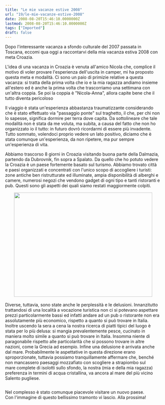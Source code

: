 ```yaml
---
title: "Le mie vacanze estive 2008"
url: "19/le-mie-vacanze-estive-2008"
date: 2008-08-20T15:46:10.0000000Z
lastmod: 2008-08-20T15:46:10.0000000Z
tags: ["Imported"]
draft: false
---
```

<p>
	Dopo l'interessante vacanza a sfondo culturale del 2007 passata in Toscana, eccomi qua oggi a raccontarvi della mia vacanza estiva 2008 con meta Croazia.</p>
<p>
	L'idea di una vacanza in Croazia è venuta all'amico Nicola che, complice il motivo di voler provare l'esperienza dell'uscita in camper, mi ha proposto questa meta e modalità. Ci sono un paio di primizie relative a questa vacanza: si tratta della prima volta che io e la mia ragazza andiamo insieme all'estero ed è anche la prima volta che trascorriamo una settimana con un'altra coppia. Se poi la coppia è "Nicola-Anna", allora capite bene che il tutto diventa pericoloso <img alt="" src="http://www.vifani.com/fckeditor/editor/images/smiley/default/icon_mrgreen.gif" /></p>
<p>
	Il viaggio è stata un'esperienza abbastanza traumatizzante considerando che è stato effettuato via "passaggio ponte" sul traghetto, il che, per chi non lo sapesse, significa dormire per terra dove capita. Da sottolineare che tale modalità non è stata da me voluta, ma subita, a causa del fatto che non ho organizzato io il tutto: in futuro dovrò ricordarmi di essere più invadente. Tutto sommato, volendoci proprio vedere un lato positivo, diciamo che è stata comunque un'esperienza, da non ripetere, ma pur sempre un'esperienza di vita.</p>
<p>
	Abbiamo trascorso 8 giorni in Croazia visitando buona parte della Dalmazia, partendo da Dubrovnik, fin sopra a Spalato. Da quello che ho potuto vedere la Croazia è un paese fortemente basato sul turismo. Abbiamo trovato città e paesi organizzati e concentrati con l'unico scopo di accogliere i turisti: zone antiche ben ristrutturate ed illuminate, ampia disponibilità di alberghi e camere, numerosi negozi che vendono gadget di ogni tipo e tanti ristoranti e pub. Questi sono gli aspetti dei quali siamo restati maggiormente colpiti.</p>
<p style="text-align: center">
	 <img alt="" height="338" src="/public/croazia2.JPG" width="450" /></p>
<p>
	Diverse, tuttavia, sono state anche le perplessità e le delusioni. Innanzitutto trattandosi di una località a vocazione turistica non ci si potevano aspettare prezzi particolarmente bassi ed infatti andare ad un pub o ristorante non era assolutamente più economico, rispetto a quanto si può trovare in Italia. Inoltre uscendo la sera a cena la nostra ricerca di piatti tipici del luogo è stata per lo più delusa: si mangia prevalentemente pesce, cucinato in maniera molto simile a quanto si può trovare in Italia. Insomma niente di paragonabile rispetto alle particolarità che si possono trovare in altre nazioni, come la Grecia ad esempio. Infine una delusione è arrivata anche dal mare. Probabilmente le aspettative in questa direzione erano sproporzionate, tuttavia possiamo tranquillamente affermare che, benché non mancassero paesaggi mozzafiato con scogliere a strapiombo sul mare complete di isolotti sullo sfondo, la nostra (mia e della mia ragazza) preferenza in termini di acqua cristallina, va ancora al mare del più vicino Salento pugliese.</p>
<p style="text-align: center">
	<img alt="" src="/public/croazia1.JPG" /></p>
<p>
	Nel complesso è stato comunque piacevole visitare un nuovo paese. Con l'immagine di questo bellissimo tramonto vi lascio. Alla prossima!</p>
